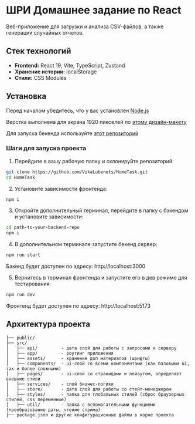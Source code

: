 # ШРИ Домашнее задание по React

Веб-приложение для загрузки и анализа CSV-файлов, а также генерации случайных отчетов.

## Стек технологий

- **Frontend:** React 19, Vite, TypeScript, Zustand
- **Хранение истории:** localStorage
- **Стили:** CSS Modules

## Установка

Перед началом убедитесь, что у вас установлен [Node.js](https://nodejs.org/) 

Верстка выполнена для экрана 1920 пикселей по [этому дизайн-макету](https://www.figma.com/design/9gsmAtcuxaZviXSt34yb2a/%D0%94%D0%97-%D0%A8%D0%A0%D0%98?node-id=0-1&p=f&t=TQAjPMrw4p6jGqKv-0)

Для запуска бекенда используйте [этот репозиторий](https://github.com/etozhenerk/shri2025-back)

### Шаги для запуска проекта

1. Перейдите в вашу рабочую папку и склонируйте репозиторий:

```bash
git clone https://github.com/VikaLubenets/HomeTask.git
cd HomeTask
```

2. Установите зависимости фронтенда:

```bash
npm i
```

3. Откройте дополнительный терминал, перейдите в папку с бэкендом и установите зависимости:

```bash
cd path-to-your-backend-repo
npm i
```

4. В дополнительном терминале запустите бекенд сервер:

```bash
npm run start
```

Бэкенд будет доступен по адресу: http://localhost:3000

5. Вернитесь в терминал фронтенда и запустите его в дев режиме для тестирования:

```bash
npm run dev
```

Фронтенд будет доступен по адресу: http://localhost:5173


## Архитектура проекта

```
├── public/
├── src/
│   ├── api/         - дата слой для работы с запросами к серверу
│   ├── app/         - роутинг приложения
│   ├── assets/      - хранение доп материалов (шрифты)
│   ├── components/  - ui-слой со всеми компонентами (как базовыми ui, так и более сложными)
│   ├── pages/       - ui-слой со страницами и лейаутом, определяет внешние стили
│   ├── services/    - слой бизнес-логики
│   ├── store/       - дата слой для работы со стейт-менеджером
│   ├── styles/      - папка для глобальных стилей (сброс браузерных стилей, css переменные)
│   ├── util/        - папка с вспомогательными функциями (преобразование даты, чтение стрима)
├── package.json и другие конфигурационные файлы в корне проекта
```


